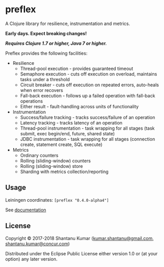# preflex

A Clojure library for resilience, instrumentation and metrics.

**Early days. Expect breaking changes!**

_**Requires Clojure 1.7 or higher, Java 7 or higher.**_

Preflex provides the following facilities:

* Resilience
  * Thread-pool execution - provides guaranteed timeout
  * Semaphore execution - cuts off execution on overload, maintains tasks under a threshold
  * Circuit breaker - cuts off execution on repeated errors, auto-heals when error recovers
  * Fall-back execution - follows up a failed operation with fall-back operations
  * Either result - fault-handling across units of functionality
* Instrumentation
  * Success/failure tracking - tracks success/failure of an operation
  * Latency tracking - tracks latency of an operation
  * Thread-pool instrumentation - task wrapping for all stages (task submit, exec begin/end, future, shared state)
  * JDBC instrumentation - task wrapping for all stages (connection create, statement create, SQL execute)
* Metrics
  * Ordinary counters
  * Rolling (sliding-window) counters
  * Rolling (sliding-window) store
  * Sharding with metrics collection/reporting


## Usage

Leiningen coordinates: `[preflex "0.4.0-alpha4"]`

See [documentation](doc/intro.md)


## License

Copyright © 2017-2018 Shantanu Kumar (kumar.shantanu@gmail.com, shantanu.kumar@concur.com)

Distributed under the Eclipse Public License either version 1.0 or (at
your option) any later version.
